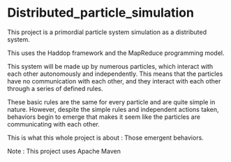 # Distributed_particle_simulation

This project is a primordial particle system simulation as a distributed system.

This uses the Haddop framework and the MapReduce programming model.

This system will be made up by numerous particles, which interact with each other autonomously and independently.
This means that the particles have no communication with each other, and they interact with each other through a series of defined rules.

These basic rules are the same for every particle and are quite simple in nature.
However, despite the simple rules and independent actions taken, behaviors begin to emerge that makes it seem like the particles are communicating with each other.

This is what this whole project is about : Those emergent behaviors.

Note : This project uses Apache Maven